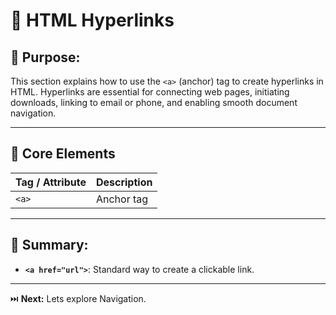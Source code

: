 # 🔗 HTML Hyperlinks

## 🎯 Purpose:

This section explains how to use the `<a>` (anchor) tag to create hyperlinks in HTML. Hyperlinks are essential for connecting web pages, initiating downloads, linking to email or phone, and enabling smooth document navigation.

---

## 📑 Core Elements

| **Tag / Attribute** | **Description**                                                                 |
|---------------------|---------------------------------------------------------------------------------|
| `<a>`               | Anchor tag                                         |

---

## 🔑 Summary:

- **`<a href="url">`**: Standard way to create a clickable link.

---

⏭️ **Next:** Lets explore Navigation.
